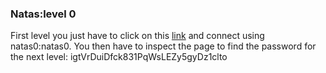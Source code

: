 <h3>Natas:level 0</h3>
<p>
	First level you just have to click on this <a href="http://natas0.natas.labs.overthewire.org">link</a> and connect using natas0:natas0.
You then have to inspect the page to find the password for the next level: igtVrDuiDfck831PqWsLEZy5gyDz1clto
</p>
